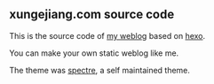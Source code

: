 ## xungejiang.com source code

This is the source code of [my weblog](https://xungejiang.com) based on [hexo](https://hexo.io).

You can make your own static weblog like me.

The theme was [spectre](https://github.com/syhily/yufan.me/tree/master/themes/spectre), a self maintained theme.
